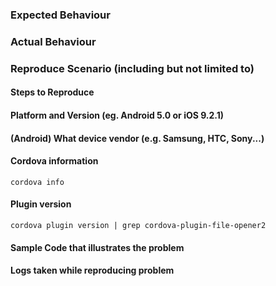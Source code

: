 ### Expected Behaviour

### Actual Behaviour

### Reproduce Scenario (including but not limited to)

#### Steps to Reproduce

#### Platform and Version (eg. Android 5.0 or iOS 9.2.1)

#### (Android) What device vendor (e.g. Samsung, HTC, Sony...)

#### Cordova information

    cordova info

#### Plugin version

    cordova plugin version | grep cordova-plugin-file-opener2

#### Sample Code that illustrates the problem

#### Logs taken while reproducing problem
